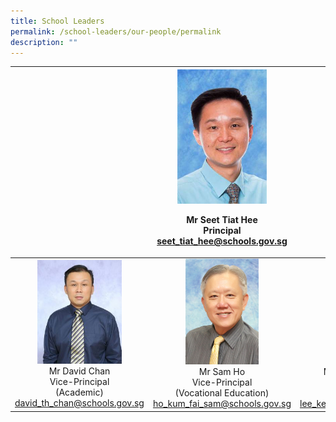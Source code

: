 ```yaml
---
title: School Leaders
permalink: /school-leaders/our-people/permalink
description: ""
---
```


|  | <img src="/images/principal.jpg" style="width:65%"><p style="text-align: center;">Mr Seet Tiat Hee<br>Principal<br>seet_tiat_hee@schools.gov.sg</p> |  |
|:---:|:---:|:---:|
|<img src="/images/vp.jpg" style="width:65%"><br>Mr David Chan<br>Vice-Principal <br>(Academic)<br>david_th_chan@schools.gov.sg | <img src="/images/vp1.jpg" style="width:53%"><br>Mr Sam Ho<br>Vice-Principal<br>(Vocational Education)<br>ho_kum_fai_sam@schools.gov.sg | <img src="/images/vp2.jpg" style="width:56%"><br>Mdm Lee Kee Meng<br>Vice-Principal<br>(Administration)<br>lee_kee_meng@schools.gov.sg |
